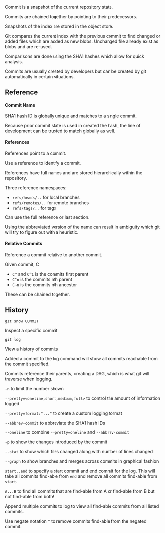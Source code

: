 
Commit is a snapshot of the current repository state.

Commits are chained together by pointing to their predecessors.

Snapshots of the index are stored in the object store.

Git compares the current index with the previous commit to find changed or added files which are added as new blobs. Unchanged file already exist as blobs and are re-used.

Comparisons are done using the SHA1 hashes which allow for quick analysis.

Commits are usually created by developers but can be created by git automatically in certain situations.


## Reference

#### Commit Name

SHA1 hash ID is globally unique and matches to a single commit.

Because prior commit state is used in created the hash, the line of development can be trusted to match globally as well.

#### References

References point to a commit.

Use a reference to identify a commit.

References have full names and are stored hierarchically within the repository.

Three reference namespaces:
- `refs/heads/..` for local branches
- `refs/remotes/..` for remote branches
- `refs/tags/..` for tags

Can use the full reference or last section.

Using the abbreviated version of the name can result in ambiguity which git will try to figure out with a heuristic.

#### Relative Commits

Reference a commit relative to another commit.

Given commit, C
- `C^` and `C^1` is the commits first parent
- `C^n` is the commits nth parent
- `C~n` is the commits nth ancestor

These can be chained together.


## History

`git show COMMIT`

Inspect a specific commit

`git log`

View a history of commits

Added a commit to the log command will show all commits reachable from the commit specified.

Commits reference their parents, creating a DAG, which is what git will traverse when logging.

`-n` to limit the number shown

`--pretty=<oneline,short,medium,full>` to control the amount of information logged

`--pretty=format:"..."` to create a custom logging format

`--abbrev-commit` to abbreviate the SHA1 hash IDs

`--oneline` to combine `--pretty=oneline` and `--abbrev-commit`

`-p` to show the changes introduced by the commit

`--stat` to show which files changed along with number of lines changed

`--graph` to show branches and merges across commits in graphical fashion

`start..end` to specify a start commit and end commit for the log. This will take all commits find-able from `end` and remove all commits find-able from `start`.

`A...B` to find all commits that are find-able from A or find-able from B but not find-able from both!

Append multiple commits to log to view all find-able commits from all listed commits.

Use negate notation `^` to remove commits find-able from the negated commit.


